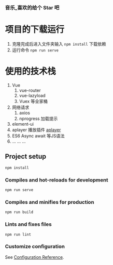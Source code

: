 ### 音乐_喜欢的给个 Star 吧
# 项目的下载运行
1. 克隆完成后进入文件夹输入 `npm install` 下载依赖
2. 运行命令 `npm run serve`

# 使用的技术栈
1. Vue 
   1. vue-router 
   2. vue-lazyload
   3. Vuex  等全家桶
2. 网络请求
   1. axios
   2. nprogress 加载提示
3. element-ui
4. aplayer 播放插件 [aplayer](https://aplayer.netlify.app/)
5. ES6 Async await 等JS语法
6. ... ... ...

## Project setup
```
npm install
```

### Compiles and hot-reloads for development
```
npm run serve
```

### Compiles and minifies for production
```
npm run build
```

### Lints and fixes files
```
npm run lint
```

### Customize configuration
See [Configuration Reference](https://cli.vuejs.org/config/).
